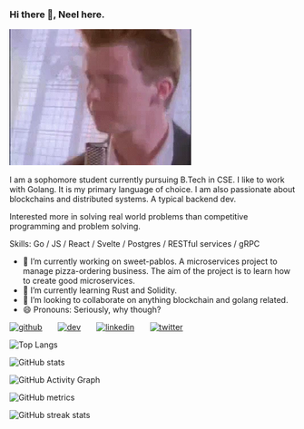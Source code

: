 ### Hi there 👋, Neel here.
![](./gif/giphy.webp)

I am a sophomore student currently pursuing B.Tech in CSE. I like to work with Golang. It is my primary language of choice. I am also passionate about blockchains and distributed systems. A typical backend dev.

Interested more in solving real world problems than competitive programming and problem solving. 

Skills: Go / JS / React / Svelte / Postgres / RESTful services / gRPC

- 🔭 I’m currently working on sweet-pablos. A microservices project to manage pizza-ordering business. The aim of the project is to learn how to create good microservices. 
- 🌱 I’m currently learning Rust and Solidity. 
- 👯 I’m looking to collaborate on anything blockchain and golang related. 
- 😄 Pronouns: Seriously, why though? 


[<img src='https://cdn.jsdelivr.net/npm/simple-icons@3.0.1/icons/github.svg' alt='github' height='40'>](https://github.com/neel229) &nbsp; &nbsp; &nbsp; [<img src='https://cdn.jsdelivr.net/npm/simple-icons@3.0.1/icons/dev-dot-to.svg' alt='dev' height='40'>](https://dev.to/neel229) &nbsp; &nbsp; &nbsp; [<img src='https://cdn.jsdelivr.net/npm/simple-icons@3.0.1/icons/linkedin.svg' alt='linkedin' height='40'>](https://www.linkedin.com/in/neel-modi-22909/) &nbsp; &nbsp; &nbsp; [<img src='https://cdn.jsdelivr.net/npm/simple-icons@3.0.1/icons/twitter.svg' alt='twitter' height='40'>](https://twitter.com/neel229)  

![Top Langs](https://github-readme-stats.vercel.app/api/top-langs/?username=neel229)

![GitHub stats](https://github-readme-stats.vercel.app/api?username=neel229&show_icons=true&count_private=true)  

![GitHub Activity Graph](https://activity-graph.herokuapp.com/graph?username=neel229)  

![GitHub metrics](https://metrics.lecoq.io/neel229)  

![GitHub streak stats](https://github-readme-streak-stats.herokuapp.com/?user=neel229)  
